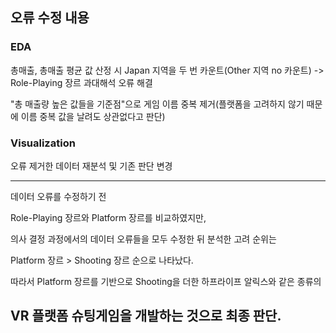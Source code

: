 ## 오류 수정 내용

### EDA

총매출, 총매출 평균 값 산정 시 Japan 지역을 두 번 카운트(Other 지역 no 카운트) -> Role-Playing 장르 과대해석 오류 해결

"총 매출량 높은 값들을 기준점"으로 게임 이름 중복 제거(플랫폼을 고려하지 않기 때문에 이름 중복 값을 날려도 상관없다고 판단)


### Visualization

오류 제거한 데이터 재분석 및 기존 판단 변경


------------------


데이터 오류를 수정하기 전 

Role-Playing 장르와 Platform 장르를 비교하였지만,

의사 결정 과정에서의 데이터 오류들을 모두 수정한 뒤 분석한 고려 순위는

Platform 장르 > Shooting 장르 순으로 나타났다.

따라서 Platform 장르를 기반으로 Shooting을 더한 하프라이프 알릭스와 같은 종류의 

## VR 플랫폼 슈팅게임을 개발하는 것으로 최종 판단.
